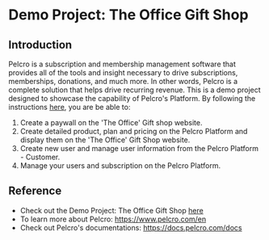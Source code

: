 # Demo Project: The Office Gift Shop
## Introduction
Pelcro is a subscription and membership management software that provides all of the tools and insight necessary to drive subscriptions, memberships, donations, and much more. In other words, Pelcro is a complete solution that helps drive recurring revenue.
This is a demo project designed to showcase the capability of Pelcro's Platform. By following the instructions [here](https://the-office-demo.github.io/instructions.html), you are be able to:

  1. Create a paywall on the 'The Office' Gift shop website.
  2. Create detailed product, plan and pricing on the Pelcro Platform and display them on the 'The Office' Gift Shop website.
  3. Create new user and manage user information from the Pelcro Platform - Customer.
  4. Manage your users and subscription on the Pelcro Platform.


## Reference
* Check out the Demo Project: The Office Gift Shop [here](https://the-office-demo.github.io)
* To learn more about Pelcro: https://www.pelcro.com/en
* Check out Pelcro's documentations: https://docs.pelcro.com/docs
